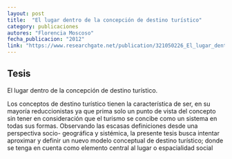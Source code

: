 ```yaml
---
layout: post
title:  "El lugar dentro de la concepción de destino turístico"
category: publicaciones
autores: "Florencia Moscoso"
fecha_publicacion: "2012"
link: "https://www.researchgate.net/publication/321050226_El_lugar_dentro_de_la_concepcion_de_destino_turistico"
---
```


## Tesis

El lugar dentro de la concepción de destino turístico.

Los conceptos de destino turístico
tienen la característica de ser, en su mayoría reduccionistas ya que prima solo un punto de vista del concepto sin tener en consideración que el turismo se concibe como un sistema en todas sus formas. Observando las escasas definiciones desde una perspectiva socio- geográfica y sistémica, la presente tesis busca intentar aproximar y definir un nuevo modelo conceptual de destino turístico; donde se tenga en cuenta como elemento central al lugar o espacialidad social
